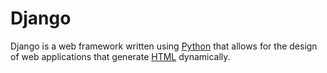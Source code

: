 # Django















Django is a web framework written using [Python](/wiki/Python) that allows for the design of web applications that generate [HTML](/wiki/HTML) dynamically.





